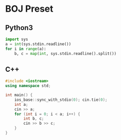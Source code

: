 # BOJ Preset


## Python3

``` python
import sys
a = int(sys.stdin.readline())
for i in range(a):
    b, c = map(int, sys.stdin.readline().split())
```

## C++

``` cpp
#include <iostream>
using namespace std;

int main() {
    ios_base::sync_with_stdio(0); cin.tie(0);
    int a;
    cin >> a;
    for (int i = 0; i < a; i++) {
        int b, c;
        cin >> b >> c;
    }
}
```